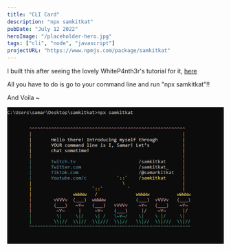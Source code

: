 ```yaml
---
title: "CLI Card"
description: "npx samkitkat"
pubDate: "July 12 2022"
heroImage: "/placeholder-hero.jpg"
tags: ["cli", "node", "javascript"]
projectURL: "https://www.npmjs.com/package/samkitkat"
---
```


I built this after seeing the lovely WhiteP4nth3r's tutorial for it, [here](https://whitep4nth3r.com/blog/build-a-business-card-cli-tool/)

All you have to do is go to your command line and run "npx samkitkat"!!

And Voila ~

<img src="https://github.com/samkitkat/samkitkatclicard/blob/main/samkitkatcli.PNG?raw=true">